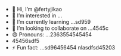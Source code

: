 - 👋 Hi, I’m @fertyjikао
- 👀 I’m interested in ...
- 🌱 I’m currently learning ...sd959
- 💞️ I’m looking to collaborate on ...4545c
- 😄 Pronouns: ...2363554545454
- 45456sdf5
- ⚡ Fun fact: ...sd96456454
 nlasdfsd45203
<!---hfd5435456262966
fertyjik/fertyjik is a ✨ special ✨ repository because its `README.md` (this file) appears on your GitHub profile.gfm
You can click the Preview link to take a look at your changes.
--->
